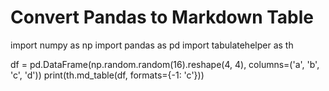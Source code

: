# Convert Pandas to Markdown Table

import numpy as np
import pandas as pd
import tabulatehelper as th

df = pd.DataFrame(np.random.random(16).reshape(4, 4), columns=('a', 'b', 'c', 'd'))
print(th.md_table(df, formats={-1: 'c'}))
